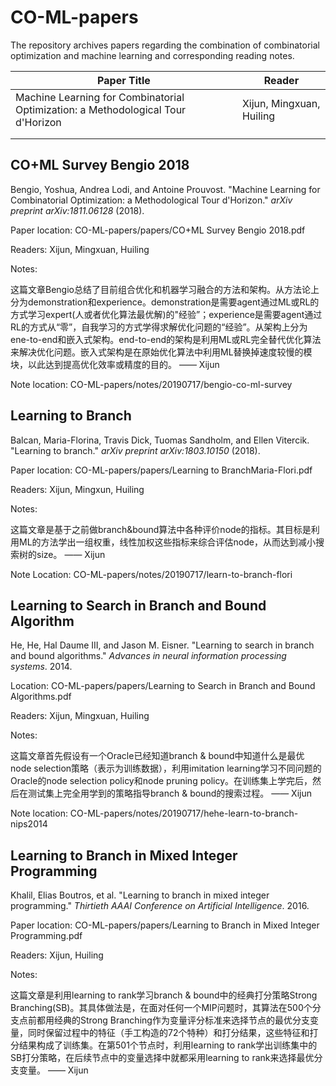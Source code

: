 # CO-ML-papers
The repository archives papers regarding the combination of combinatorial optimization and machine learning and corresponding reading notes. 

| Paper Title                                                  | Reader                   |
| ------------------------------------------------------------ | ------------------------ |
| Machine Learning for Combinatorial Optimization: a Methodological Tour d'Horizon | Xijun, Mingxuan, Huiling |
|                                                              |                          |
|                                                              |                          |



## CO+ML Survey Bengio 2018

Bengio, Yoshua, Andrea Lodi, and Antoine Prouvost. "Machine Learning for Combinatorial Optimization: a Methodological Tour d'Horizon." *arXiv preprint arXiv:1811.06128* (2018).

Paper location: CO-ML-papers⁩/papers⁩/CO+ML Survey Bengio 2018.pdf

Readers: Xijun, Mingxuan, Huiling

Notes:

这篇文章Bengio总结了目前组合优化和机器学习融合的方法和架构。从方法论上分为demonstration和experience。demonstration是需要agent通过ML或RL的方式学习expert(人或者优化算法最优解)的"经验”；experience是需要agent通过RL的方式从“零”，自我学习的方式学得求解优化问题的“经验”。从架构上分为ene-to-end和嵌入式架构。end-to-end的架构是利用ML或RL完全替代优化算法来解决优化问题。嵌入式架构是在原始优化算法中利用ML替换掉速度较慢的模块，以此达到提高优化效率或精度的目的。 —— Xijun

Note location: CO-ML-papers⁩/⁨notes⁩/20190717⁩/bengio-co-ml-survey

## Learning to Branch

Balcan, Maria-Florina, Travis Dick, Tuomas Sandholm, and Ellen Vitercik. "Learning to branch." *arXiv preprint arXiv:1803.10150* (2018).

Paper location: CO-ML-papers⁩/papers⁩/Learning to BranchMaria-Flori.pdf

Readers: Xijun, Mingxun, Huiling

Notes:

这篇文章是基于之前做branch&bound算法中各种评价node的指标。其目标是利用ML的方法学出一组权重，线性加权这些指标来综合评估node，从而达到减小搜索树的size。 —— Xijun

Note Location: CO-ML-papers⁩/⁨notes⁩/20190717⁩/learn-to-branch-flori

## Learning to Search in Branch and Bound Algorithm

He, He, Hal Daume III, and Jason M. Eisner. "Learning to search in branch and bound algorithms." *Advances in neural information processing systems*. 2014.

Location: CO-ML-papers⁩/papers⁩/Learning to Search in Branch and Bound Algorithms.pdf

Readers: Xijun, Mingxuan, Huiling

Notes:

这篇文章首先假设有一个Oracle已经知道branch & bound中知道什么是最优node selection策略（表示为训练数据），利用imitation learning学习不同问题的Oracle的node selection policy和node pruning policy。在训练集上学完后，然后在测试集上完全用学到的策略指导branch & bound的搜索过程。 —— Xijun

Note location: CO-ML-papers⁩/⁨notes⁩/20190717⁩/hehe-learn-to-branch-nips2014

## Learning to Branch in Mixed Integer Programming

Khalil, Elias Boutros, et al. "Learning to branch in mixed integer programming." *Thirtieth AAAI Conference on Artificial Intelligence*. 2016.

Paper location: CO-ML-papers⁩/papers⁩/Learning to Branch in Mixed Integer Programming.pdf

Readers: Xijun, Huiling

Notes:

这篇文章是利用learning to rank学习branch & bound中的经典打分策略Strong Branching(SB)。其具体做法是，在面对任何一个MIP问题时，其算法在500个分支点前都用经典的Strong Branching作为变量评分标准来选择节点的最优分支变量，同时保留过程中的特征（手工构造的72个特种）和打分结果，这些特征和打分结果构成了训练集。在第501个节点时，利用learning to rank学出训练集中的SB打分策略，在后续节点中的变量选择中就都采用learning to rank来选择最优分支变量。 —— Xijun